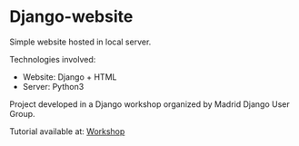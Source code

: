 # Django-website
Simple website hosted in local server.

Technologies involved:
- Website: Django + HTML
- Server: Python3
  
Project developed in a Django workshop organized by Madrid Django User Group.

Tutorial available at: [Workshop](https://djangomadrid.github.io/workshop/)
